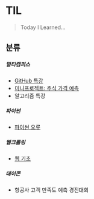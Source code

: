 # TIL

> Today I Learned...



## 분류

##### 멀티캠퍼스

- [GitHub 특강](https://github.com/NewYorkKim/TIL/blob/master/Multicampus/GitHub_%ED%8A%B9%EA%B0%95.md)
- [미니프로젝트: 주식 가격 예측](https://github.com/NewYorkKim/TIL/blob/master/Multicampus/%EC%A3%BC%EC%8B%9D%EA%B0%80%EA%B2%A9%EC%98%88%EC%B8%A1/%EC%A3%BC%EC%8B%9D%EA%B0%80%EA%B2%A9%EC%98%88%EC%B8%A1.md)
- 알고리즘 특강



##### 파이썬

- [파이썬 오류](https://github.com/NewYorkKim/TIL/blob/master/Python/Python_Error.md)



##### 웹크롤링

- [웹 기초](https://github.com/NewYorkKim/TIL/blob/master/Web/Web_%EA%B8%B0%EC%B4%88.md)



##### 데이콘

- 항공사 고객 만족도 예측 경진대회
